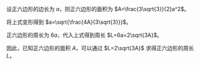 设正六边形的边长为 $a$，则正六边形的面积为 $A=\frac{3\sqrt{3}}{2}a^2$。

将上式变形得到 $a=\sqrt{\frac{4A}{3\sqrt{3}}}$。

正六边形的周长为 $6a$，代入上式得到周长 $L=6a=2\sqrt{3A}$。

因此，已知正六边形的面积 $A$，可以通过 $L=2\sqrt{3A}$ 求得正六边形的周长 $L$。
